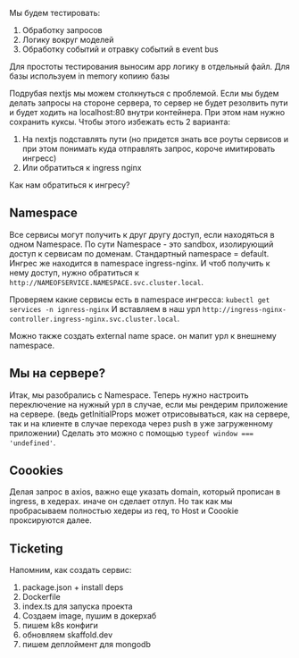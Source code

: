 Мы будем тестировать:
1. Обработку запросов
2. Логику вокруг моделей
3. Обработку событий и отравку событий в event bus

Для простоты тестирования выносим app логику в отдельный файл.
Для базы используем in memory копиию базы

Подрубая nextjs мы можем столкнуться с проблемой. Если мы будем делать запросы на стороне сервера, то сервер не будет резолвить пути и будет ходить на localhost:80 внутри контейнера. При этом нам нужно сохранить куксы.
Чтобы этого избежать есть 2 варианта:
1. На nextjs подставлять пути (но придется знать все роуты сервисов и при этом понимать куда отправлять запрос, короче имитировать ингресс)
2. Или обратиться к ingress nginx 

Как нам обратиться к ингресу?

## Namespace

Все сервисы могут получить к друг другу доступ, если находяться в одном Namespace. По сути Namespace - это sandbox, изолирующий доступ к сервисам по доменам. Стандартный namespace = default.
Ингрес же находится в namespace ingress-nginx. И чтоб получить к нему доступ, нужно обратиться к `http://NAMEOFSERVICE.NAMESPACE.svc.cluster.local`.

Проверяем какие сервисы есть в namespace ингресса: `kubectl get services -n ignress-nginx`
И вставляем в наш урл `http://ingress-nginx-controller.ingress-nginx.svc.cluster.local`.

Можно также создать external name space. он мапит урл к внешнему namespace.

## Мы на сервере?

Итак, мы разобрались с Namespace. Теперь нужно настроить переключение на нужный урл в случае, если мы рендерим приложение на сервере. 
(ведь getInitialProps может отрисовываться, как на сервере, так и на клиенте в случае перехода через push в уже загруженному приложении)
Сделать это можно с помощью `typeof window === 'undefined'`.

## Coookies
Делая запрос в axios, важно еще указать domain, который прописан в ingress, в хедерах. иначе он сделает отлуп.
Но так как мы пробрасываем полностью хедеры из req, то Host и Coookie проксируются далее.

## Ticketing
Напомним, как создать сервис:
1. package.json + install deps
2. Dockerfile
3. index.ts для запуска проекта
4. Создаем image, пушим в докерхаб 
5. пишем k8s конфиги
6. обновляем skaffold.dev
7. пишем деплоймент для mongodb
